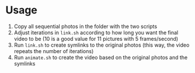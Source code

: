Usage
=====
1. Copy all sequential photos in the folder with the two scripts
2. Adjust iterations in `link.sh` according to how long you want the final video to be (10 is a good value for 11 pictures with 5 frames/second)
3. Run `link.sh` to create symlinks to the original photos (this way, the video repeats the number of iterations)
4. Run `animate.sh` to create the video based on the original photos and the symlinks